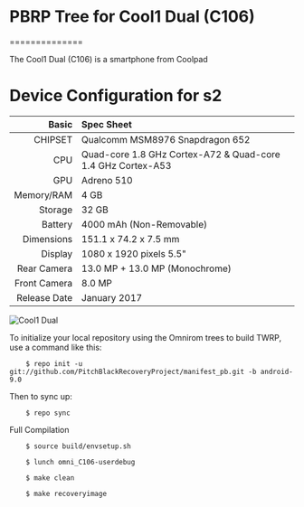 # PBRP Tree for Cool1 Dual (C106)
==============

The Cool1 Dual (C106) is a smartphone from Coolpad

Device Configuration for s2
=====================================

Basic   | Spec Sheet
-------:|:-------------------------
CHIPSET | Qualcomm MSM8976 Snapdragon 652
CPU     | Quad-core 1.8 GHz Cortex-A72 & Quad-core 1.4 GHz Cortex-A53
GPU     | Adreno 510
Memory/RAM  | 4 GB
Storage | 32 GB
Battery | 4000 mAh (Non-Removable)
Dimensions | 151.1 x 74.2 x 7.5 mm
Display | 1080 x 1920 pixels 5.5"
Rear Camera  | 13.0 MP + 13.0 MP (Monochrome)
Front Camera | 8.0 MP
Release Date | January 2017

![Cool1 Dual](https://cdn2.gsmarena.com/vv/pics/leeco/leeco-cool1-dual-1.jpg "Cool1 Dual")

To initialize your local repository using the Omnirom trees to build TWRP, use a command like this:

        $ repo init -u git://github.com/PitchBlackRecoveryProject/manifest_pb.git -b android-9.0

Then to sync up:

        $ repo sync

Full Compilation

        $ source build/envsetup.sh

        $ lunch omni_C106-userdebug

        $ make clean

		$ make recoveryimage
